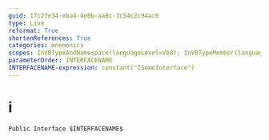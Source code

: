 ```yaml
---
guid: 17c27e34-eba4-4e0b-aa0c-3c54c2c94ac6
type: Live
reformat: True
shortenReferences: True
categories: mnemonics
scopes: InVBTypeAndNamespace(languageLevel=Vb8); InVBTypeMember(languageLevel=Vb8)
parameterOrder: INTERFACENAME
INTERFACENAME-expression: constant("ISomeInterface")
---
```


# i



```
Public Interface $INTERFACENAME$
```
